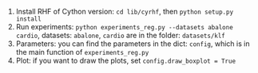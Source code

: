 1. Install RHF of Cython version: `cd lib/cyrhf`, then `python setup.py install`
2. Run experiments: `python experiments_reg.py --datasets abalone cardio`, datasets: `abalone`, `cardio` are in the folder: `datasets/klf`
3. Parameters: you can find the parameters in the dict: `config`, which is in the main function of `experiments_reg.py`
4. Plot: if you want to draw the plots, set `config.draw_boxplot = True`